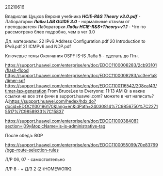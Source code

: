 20210616


Владислав Цуцков
Версия учебника ___HCIE-R&S Theory v3.0.pdf___ - 
Лабораторки ___Лабы LAB GUIDE 3.0___ - нормальные отзывы от преподавателя
Лабораторки ___Лабы HCIE-R&S+Theory+v1.1___ - Что-то рассмотрено блее подробно, чем в ver 3.0

Дп. материалы:
22 IPv6 Address Configuration.pdf
20 Introduction to IPv6.pdf
21 ICMPv6 and NDP.pdf


Ключевые темы
Окончания OSPF
IS-IS 
Лаба 5 - сделать до Птн.

https://support.huawei.com/enterprise/en/doc/EDOC1100008283/2cb93101/flash-flood
https://support.huawei.com/enterprise/en/doc/EDOC1100008283/cc3ee1a8/timer-spf
https://support.huawei.com/enterprise/en/doc/EDOC1100116542/208eaf43/timer-lsp-generation
From BruceLee to Everyone:  11:13 AM
Q: а какие ссылки на все эти фичи в support.huawei.com? можете в чат написать?
A:https://support.huawei.com/hedex/hdx.do?docid=EDOC1100196170&lang=en&idPath=24030814%7C9856750%7C22715517%7C9858933%7C15837

https://support.huawei.com/enterprise/en/doc/EDOC1100038408?section=j09y&topicName=is-is-administrative-tag


После обеда: BGP


https://support.huawei.com/enterprise/en/doc/EDOC1100055099/70e83769/bgp-route-selection-rules



Л/Р 06, 07 - самостоятельно

Л/Р 8 - 
+
Д/З 2 (Z:\HOMEWORK)


